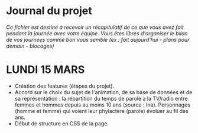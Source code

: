 # Journal du projet

*Ce fichier est destiné à recevoir un récapitulatif de ce que vous avez fait pendant la journée avec votre équipe. Vous êtes libres d'organiser le bilan de vos journées comme bon vous semble (ex : fait aujourd'hui - plans pour demain - blocages)*

# LUNDI 15 MARS

- Création des features (étapes du projet).
- Accord sur le choix du sujet de l'animation, de sa base de données et de sa représentation : la répartition du temps de parole à la TV/radio entre femmes et hommes depuis au moins 10 ans (source : Ina). Personnages (homme et femme) qui voient leur phylactère (parole) évoluer au fil des ans.
- Début de structure en CSS de la page.
